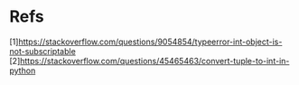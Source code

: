 # Refs

[1]https://stackoverflow.com/questions/9054854/typeerror-int-object-is-not-subscriptable
[2]https://stackoverflow.com/questions/45465463/convert-tuple-to-int-in-python